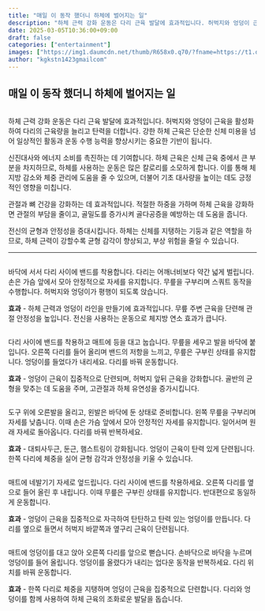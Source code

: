 ```yaml
---
title: "매일 이 동작 했더니 하체에 벌어지는 일"
description: "하체 근력 강화 운동은 다리 근육 발달에 효과적입니다. 허벅지와 엉덩이 근육을 활성화하여 다리의 근육량을 늘리고 탄력을 더합니다. 강한 하체 근육은 단순한 신체 미용을 넘어 일상적인 활동과 운동 수행 능력을 향상시키는 중요한 기반이 됩니다."
date: 2025-03-05T10:36:00+09:00
draft: false
categories: ["entertainment"]
images: ["https://img1.daumcdn.net/thumb/R658x0.q70/?fname=https://t1.daumcdn.net/news/202501/14/tenbody/20250114073003625hcwu.jpg", "https://t1.daumcdn.net/news/202501/14/tenbody/20250114073003932ubnz.gif", "https://t1.daumcdn.net/news/202501/14/tenbody/20250114073004243webe.gif", "https://t1.daumcdn.net/news/202501/14/tenbody/20250114073004542emes.gif", "https://t1.daumcdn.net/news/202501/14/tenbody/20250114073004849vfqt.gif"]
author: "kgkstn1423gmailcom"
---
```


<h2 >매일 이 동작 했더니 하체에 벌어지는 일</h2> <figure ><img src="https://img1.daumcdn.net/thumb/R658x0.q70/?fname=https://t1.daumcdn.net/news/202501/14/tenbody/20250114073003625hcwu.jpg" alt=""/></figure> <p>하체 근력 강화 운동은 다리 근육 발달에 효과적입니다. 허벅지와 엉덩이 근육을 활성화하여 다리의 근육량을 늘리고 탄력을 더합니다. 강한 하체 근육은 단순한 신체 미용을 넘어 일상적인 활동과 운동 수행 능력을 향상시키는 중요한 기반이 됩니다.</p> <p>신진대사와 에너지 소비를 촉진하는 데 기여합니다. 하체 근육은 신체 근육 중에서 큰 부분을 차지하므로, 하체를 사용하는 운동은 많은 칼로리를 소모하게 합니다. 이를 통해 체지방 감소와 체중 관리에 도움을 줄 수 있으며, 더불어 기초 대사량을 높이는 데도 긍정적인 영향을 미칩니다.</p> <p>관절과 뼈 건강을 강화하는 데 효과적입니다. 적절한 하중을 가하며 하체 근육을 강화하면 관절의 부담을 줄이고, 골밀도를 증가시켜 골다공증을 예방하는 데 도움을 줍니다.</p> <p>전신의 균형과 안정성을 증대시킵니다. 하체는 신체를 지탱하는 기둥과 같은 역할을 하므로, 하체 근력이 강할수록 균형 감각이 향상되고, 부상 위험을 줄일 수 있습니다.</p> <hr /> <figure ><img src="https://t1.daumcdn.net/news/202501/14/tenbody/20250114073003932ubnz.gif" alt=""/></figure> <p>바닥에 서서 다리 사이에 밴드를 착용합니다. 다리는 어깨너비보다 약간 넓게 벌립니다. 손은 가슴 앞에서 모아 안정적으로 자세를 유지합니다. 무릎을 구부리며 스쿼트 동작을 수행합니다. 허벅지와 엉덩이가 평행이 되도록 앉습니다.</p> <p><strong>효과</strong> - 하체 근력과 엉덩이 라인을 만들기에 효과적입니다. 무릎 주변 근육을 단련해 관절 안정성을 높입니다. 전신을 사용하는 운동으로 체지방 연소 효과가 큽니다.</p> <figure ><img src="https://t1.daumcdn.net/news/202501/14/tenbody/20250114073004243webe.gif" alt=""/></figure> <p>다리 사이에 밴드를 착용하고 매트에 등을 대고 눕습니다. 무릎을 세우고 발을 바닥에 붙입니다. 오른쪽 다리를 들어 올리며 밴드의 저항을 느끼고, 무릎은 구부린 상태를 유지합니다. 엉덩이를 들었다가 내리세요. 다리를 바꿔 운동합니다.</p> <p><strong>효과</strong> - 엉덩이 근육이 집중적으로 단련되며, 허벅지 앞뒤 근육을 강화합니다. 골반의 균형을 맞추는 데 도움을 주며, 고관절과 하체 유연성을 증가시킵니다.</p> <figure ><img src="https://t1.daumcdn.net/news/202501/14/tenbody/20250114073004542emes.gif" alt=""/></figure> <p>도구 위에 오른발을 올리고, 왼발은 바닥에 둔 상태로 준비합니다. 왼쪽 무릎을 구부리며 자세를 낮춥니다. 이때 손은 가슴 앞에서 모아 안정적인 자세를 유지합니다. 일어서며 원래 자세로 돌아옵니다. 다리를 바꿔 반복하세요.</p> <p><strong>효과</strong> - 대퇴사두근, 둔근, 햄스트링이 강화됩니다. 엉덩이 근육이 탄력 있게 단련됩니다. 한쪽 다리에 체중을 실어 균형 감각과 안정성을 키울 수 있습니다.</p> <figure ><img src="https://t1.daumcdn.net/news/202501/14/tenbody/20250114073004849vfqt.gif" alt=""/></figure> <p>매트에 네발기기 자세로 엎드립니다. 다리 사이에 밴드를 착용하세요. 오른쪽 다리를 옆으로 들어 올린 후 내립니다. 이때 무릎은 구부린 상태를 유지합니다. 반대편으로 동일하게 운동합니다.</p> <p><strong>효과</strong> - 엉덩이 근육을 집중적으로 자극하여 탄탄하고 탄력 있는 엉덩이를 만듭니다. 다리를 옆으로 들면서 허벅지 바깥쪽과 옆구리 근육이 단련됩니다.</p> <figure ><img src="https://t1.daumcdn.net/news/202501/14/tenbody/20250114073005208iqyl.gif" alt=""/></figure> <p>매트에 엉덩이를 대고 앉아 오른쪽 다리를 앞으로 뻗습니다. 손바닥으로 바닥을 누르며 엉덩이를 들어 올립니다. 엉덩이를 올렸다가 내리는 업다운 동작을 반복하세요. 다리 위치를 바꿔 운동합니다.</p> <p><strong>효과</strong> - 한쪽 다리로 체중을 지탱하며 엉덩이 근육을 집중적으로 단련합니다. 다리와 엉덩이를 함께 사용하여 하체 근육의 조화로운 발달을 돕습니다.</p>